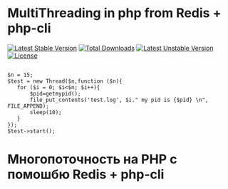 # MultiThreading in php from  Redis + php-cli
[![Latest Stable Version](https://poser.pugx.org/sidorkin-alex/multithreadingphp/v)](//packagist.org/packages/sidorkin-alex/multithreadingphp) [![Total Downloads](https://poser.pugx.org/sidorkin-alex/multithreadingphp/downloads)](//packagist.org/packages/sidorkin-alex/multithreadingphp) [![Latest Unstable Version](https://poser.pugx.org/sidorkin-alex/multithreadingphp/v/unstable)](//packagist.org/packages/sidorkin-alex/multithreadingphp) [![License](https://poser.pugx.org/sidorkin-alex/multithreadingphp/license)](//packagist.org/packages/sidorkin-alex/multithreadingphp)

```

$n = 15;
$test = new Thread($n,function ($n){
   for ($i = 0; $i<$n; $i++){
       $pid=getmypid();
       file_put_contents('test.log', $i." my pid is {$pid} \n", FILE_APPEND);
       sleep(10);
   }
});
$test->start();
```

# Многопоточность на PHP с помошбю Redis + php-cli